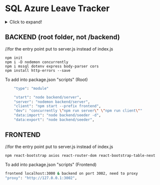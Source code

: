 # SQL Azure Leave Tracker
<details>
  <summary>Click to expand!</summary>
  
  ## Heading
  1. A numbered
  2. list
     * With some
     * Sub bullets
</details>



 ## BACKEND (root folder, not /backend)
  

  //for the entry point put to server.js instead of index.js
  ```git bash
  npm init
  npm i -D nodemon concurrently
  npm i mssql dotenv express body-parser cors 
  npm install http-errors --save
  ```

  To add into package.json "scripts" (Root)
  ```bash
      "type": "module"

      "start": "node backend/server",
      "server": "nodemon backend/server",
      "client": "npm start --prefix frontend",
      "dev": "concurrently \"npm run server\" \"npm run client\""
      "data:import": "node backend/seeder -d",
      "data:export": "node backend/seeder",

  ```


 ## FRONTEND 

  //for the entry point put to server.js instead of index.js
  ```git bash
  npm react-bootstrap axios react-router-dom react-bootstrap-table-next
  ```

  To add into package.json "scripts" (Frontend)
   ```bash
   frontend localhost:3000 & backend on port 3002, need to proxy
   "proxy": "http://127.0.0.1:3002",
   ```
